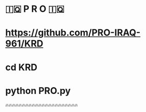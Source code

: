 # 🇮🇶 P R O 🇮🇶

# https://github.com/PRO-IRAQ-961/KRD

# cd KRD

# python PRO.py

🔥🔥🔥🔥🔥🔥🔥🔥🔥🔥🔥🔥🔥🔥🔥🔥🔥🔥🔥🔥🔥🔥
